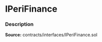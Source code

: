 # IPeriFinance

### Description <a id="description"></a>

**Source:** contracts/interfaces/IPeriFinance.sol

